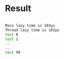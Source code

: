 # Result

```bash

Main lazy time is 103µs
Thread lazy time is 103µs
test 0
test 1
..
..
test 99

```

